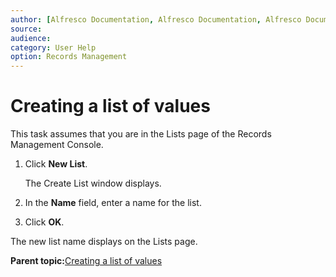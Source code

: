 ```yaml
---
author: [Alfresco Documentation, Alfresco Documentation, Alfresco Documentation]
source: 
audience: 
category: User Help
option: Records Management
---
```


# Creating a list of values

This task assumes that you are in the Lists page of the Records Management Console.

1.  Click **New List**.

    The Create List window displays.

2.  In the **Name** field, enter a name for the list.

3.  Click **OK**.


The new list name displays on the Lists page.

**Parent topic:**[Creating a list of values](../concepts/rm-lov-intro.md)

